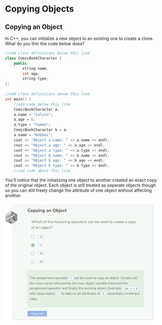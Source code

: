 # Copying Objects
## Copying an Object
In C++, you can initialize a new object to an existing one to create a clone. What do you thin the code below does?

```cpp
//add class definitions below this line
class ComicBookCharacter {
    public:
        string name;
        int age;
        string type;
};

//add class definitions above this line
int main() {
    //add code below this line
    ComicBookCharacter a;
    a.name = "Calvin";
    a.age = 6;
    a.type = "human";
    ComicBookCharacter b = a;
    a.name = "Hobbes";
    cout << "Object a name: " << a.name << endl;
    cout << "Object a age: " << a.age << endl;
    cout << "Object a type: " << a.type << endl;
    cout << "Object b name: " << b.name << endl;
    cout << "Object b age: " << b.age << endl;
    cout << "Object b type: " << b.type << endl;
    //add code above this line
```

You’ll notice that the initializing one object to another created an exact copy of the original object. Each object is still treated as separate objects though so you can still freely change the attribute of one object without affecting another.

![Question 5](_assets/Q5.png)
